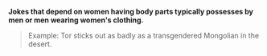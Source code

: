 **Jokes that depend on women having body parts typically possesses by men or men wearing women's clothing.**

> Example: Tor sticks out as badly as a transgendered Mongolian in the desert.